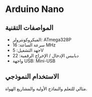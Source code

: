 # Arduino Nano

## المواصفات التقنية

- الميكروكونترولر: ATmega328P
- سرعة الساعة: 16 MHz
- جهد التشغيل: 5V
- دبابيس الإدخال / الإخراج الرقمية: 22
- واجهة USB: Mini-USB

## الاستخدام النموذجي

مثالي للتعلم والنماذج الأولية والمشاريع الهواة.
